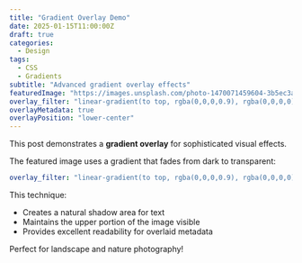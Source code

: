 ```yaml
---
title: "Gradient Overlay Demo"
date: 2025-01-15T11:00:00Z
draft: true
categories:
  - Design
tags:
  - CSS
  - Gradients
subtitle: "Advanced gradient overlay effects"
featuredImage: "https://images.unsplash.com/photo-1470071459604-3b5ec3a7fe05?w=1200"
overlay_filter: "linear-gradient(to top, rgba(0,0,0,0.9), rgba(0,0,0,0))"
overlayMetadata: true
overlayPosition: "lower-center"
---
```


This post demonstrates a **gradient overlay** for sophisticated visual effects.

The featured image uses a gradient that fades from dark to transparent:

```yaml
overlay_filter: "linear-gradient(to top, rgba(0,0,0,0.9), rgba(0,0,0,0))"
```

This technique:
- Creates a natural shadow area for text
- Maintains the upper portion of the image visible
- Provides excellent readability for overlaid metadata

Perfect for landscape and nature photography!
